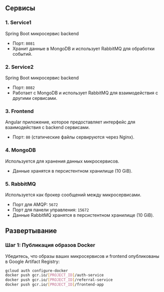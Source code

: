 ## Сервисы

### 1. **Service1**
Spring Boot микросервис backend
- Порт: `8081`
- Хранит данные в MongoDB и использует RabbitMQ для обработки событий.

### 2. **Service2**
Spring Boot микросервис backend
- Порт: `8082`
- Работает с MongoDB и использует RabbitMQ для взаимодействия с другими сервисами.

### 3. **Frontend**
Angular приложение, которое предоставляет интерфейс для взаимодействия с backend сервисами.
- Порт: `80` (статические файлы сервируются через Nginx).

### 4. **MongoDB**
Используется для хранения данных микросервисов.
- Данные хранятся в персистентном хранилище (10 GiB).

### 5. **RabbitMQ**
Используется как брокер сообщений между микросервисами.
- Порт для AMQP: `5672`
- Порт для панели управления: `15672`
- Данные RabbitMQ хранятся в персистентном хранилище (10 GiB).

## Развертывание

### Шаг 1: Публикация образов Docker
Убедитесь, что образы ваших микросервисов и frontend опубликованы в Google Artifact Registry:
```bash
gcloud auth configure-docker
docker push gcr.io/[PROJECT_ID]/auth-service
docker push gcr.io/[PROJECT_ID]/referral-service
docker push gcr.io/[PROJECT_ID]/frontend-app
